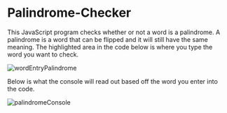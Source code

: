 # Palindrome-Checker

This JavaScript program checks whether or not a word is a palindrome.  A palindrome is a word that can be flipped and it will still have the same meaning.  The highlighted area in the code below is where you type the word you want to check.

![wordEntryPalindrome](https://user-images.githubusercontent.com/56278025/116286299-e74a8480-a743-11eb-8eb8-88c5ef0cb452.PNG)

Below is what the console will read out based off the word you enter into the code.

![palindromeConsole](https://user-images.githubusercontent.com/56278025/116283487-c7fe2800-a740-11eb-9cb9-979f0bfe248b.PNG)
